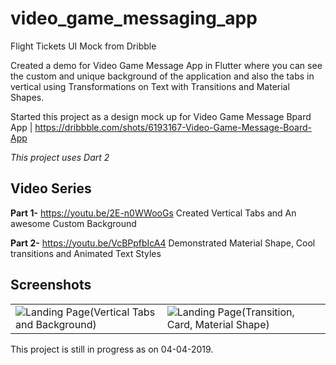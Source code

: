 # video_game_messaging_app

Flight Tickets UI Mock from Dribble

Created a demo for Video Game Message App in Flutter where you can see the custom and unique background of the application and also the tabs in vertical using Transformations on Text with Transitions and Material Shapes.

Started this project as a design mock up for Video Game Message Bpard App | https://dribbble.com/shots/6193167-Video-Game-Message-Board-App

*This project uses Dart 2*

## Video Series

**Part 1-** https://youtu.be/2E-n0WWooGs Created Vertical Tabs and An awesome Custom Background

**Part 2-** https://youtu.be/VcBPpfbIcA4 Demonstrated Material Shape, Cool transitions and Animated Text Styles

## Screenshots
<table style={border:"none"}><tr><td><img src="https://github.com/TechieBlossom/video_game_messaging_app/blob/master/screenshots/part1.png" alt="Landing Page(Vertical Tabs and Background)"/></td><td><img src="https://github.com/TechieBlossom/video_game_messaging_app/blob/master/screenshots/part2.png" alt="Landing Page(Transition, Card, Material Shape)"/></td></tr></table>

This project is still in progress as on 04-04-2019.
